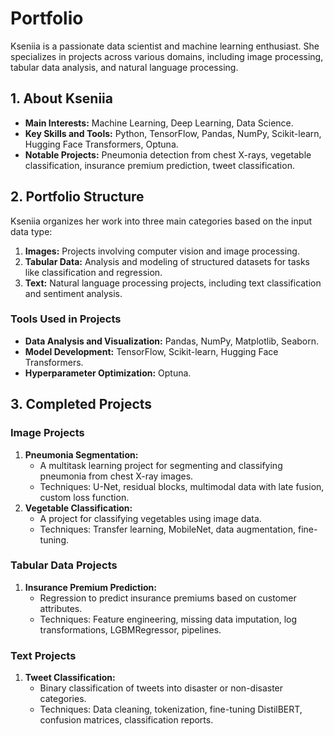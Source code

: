 # Portfolio

Kseniia is a passionate data scientist and machine learning enthusiast. She specializes in projects across various domains, including image processing, tabular data analysis, and natural language processing.

## 1. About Kseniia
- **Main Interests:** Machine Learning, Deep Learning, Data Science.
- **Key Skills and Tools:** Python, TensorFlow, Pandas, NumPy, Scikit-learn, Hugging Face Transformers, Optuna.
- **Notable Projects:** Pneumonia detection from chest X-rays, vegetable classification, insurance premium prediction, tweet classification.

## 2. Portfolio Structure
Kseniia organizes her work into three main categories based on the input data type:
1. **Images:** Projects involving computer vision and image processing.
2. **Tabular Data:** Analysis and modeling of structured datasets for tasks like classification and regression.
3. **Text:** Natural language processing projects, including text classification and sentiment analysis.

### Tools Used in Projects
- **Data Analysis and Visualization:** Pandas, NumPy, Matplotlib, Seaborn.
- **Model Development:** TensorFlow, Scikit-learn, Hugging Face Transformers.
- **Hyperparameter Optimization:** Optuna.

## 3. Completed Projects
### Image Projects
1. **Pneumonia Segmentation:** 
   - A multitask learning project for segmenting and classifying pneumonia from chest X-ray images.
   - Techniques: U-Net, residual blocks, multimodal data with late fusion, custom loss function.
2. **Vegetable Classification:**
   - A project for classifying vegetables using image data.
   - Techniques: Transfer learning, MobileNet, data augmentation, fine-tuning.

### Tabular Data Projects
1. **Insurance Premium Prediction:** 
   - Regression to predict insurance premiums based on customer attributes.
   - Techniques: Feature engineering, missing data imputation, log transformations, LGBMRegressor, pipelines.

### Text Projects
1. **Tweet Classification:**
   - Binary classification of tweets into disaster or non-disaster categories.
   - Techniques: Data cleaning, tokenization, fine-tuning DistilBERT, confusion matrices, classification reports.




